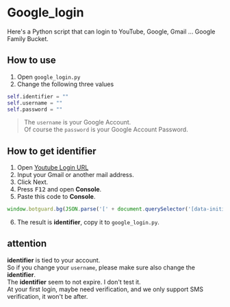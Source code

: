# Google_login
Here's a Python script that can login to YouTube, Google, Gmail ...  Google Family Bucket.

## How to use
1. Open ``google_login.py``
2. Change the following three values
~~~python
self.identifier = ""
self.username = ""
self.password = ""
~~~
>The ``username`` is your Google Account.  
>Of course the ``password`` is your Google Account Password.  

## How to get **identifier**
1. Open [Youtube Login URL](https://accounts.google.com/ServiceLogin?service=youtube&uilel=3&passive=true&continue=https%3A%2F%2Fwww.youtube.com%2Fsignin%3Faction_handle_signin%3Dtrue%26app%3Ddesktop%26hl%3Dzh-CN%26next%3Dhttps%253A%252F%252Fwww.youtube.com%252F&hl=zh-CN&ec=65620)
2. Input your Gmail or another mail address.
3. Click Next.
4. Press <kbd>F12</kbd> and open **Console**.
5. Paste this code to **Console**.
```JavaScript
window.botguard.bg(JSON.parse('[' + document.querySelector('[data-initial-setup-data]').dataset.initialSetupData.substr(4))[18], void 0).invoke(null, false, {})
```
6. The result is **identifier**, copy it to ``google_login.py``.

## attention
**identifier** is tied to your account.  
So if you change your ``username``, please make sure also change the **identifier**.  
The **identifier** seem to not expire. I don't test it.  
At your first login, maybe need verification, and we only support SMS verification, it won't be after.
